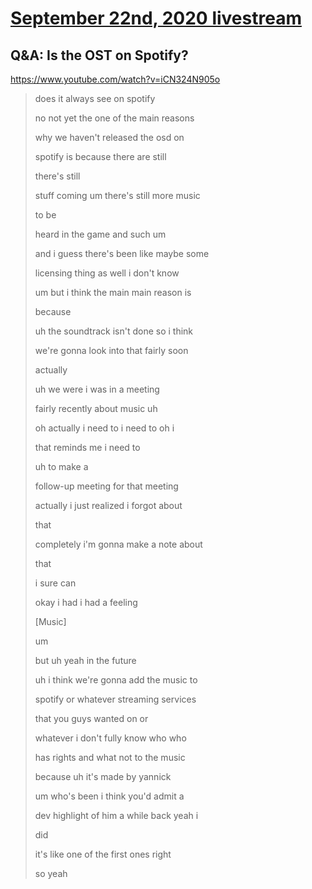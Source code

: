 # [September 22nd, 2020 livestream](../2020-09-22.md)
## Q&A: Is the OST on Spotify?
https://www.youtube.com/watch?v=iCN324N905o
> does it always see on spotify
> 
> no not yet the one of the main reasons
> 
> why we haven't released the osd on
> 
> spotify is because there are still
> 
> there's still
> 
> stuff coming um there's still more music
> 
> to be
> 
> heard in the game and such um
> 
> and i guess there's been like maybe some
> 
> licensing thing as well i don't know
> 
> um but i think the main main reason is
> 
> because
> 
> uh the soundtrack isn't done so i think
> 
> we're gonna look into that fairly soon
> 
> actually
> 
> uh we were i was in a meeting
> 
> fairly recently about music uh
> 
> oh actually i need to i need to oh i
> 
> that reminds me i need to
> 
> uh to make a
> 
> follow-up meeting for that meeting
> 
> actually i just realized i forgot about
> 
> that
> 
> completely i'm gonna make a note about
> 
> that
> 
> i sure can
> 
> okay i had i had a feeling
> 
> [Music]
> 
> um
> 
> but uh yeah in the future
> 
> uh i think we're gonna add the music to
> 
> spotify or whatever streaming services
> 
> that you guys wanted on or
> 
> whatever i don't fully know who who
> 
> has rights and what not to the music
> 
> because uh it's made by yannick
> 
> um who's been i think you'd admit a
> 
> dev highlight of him a while back yeah i
> 
> did
> 
> it's like one of the first ones right
> 
> so yeah
> 
